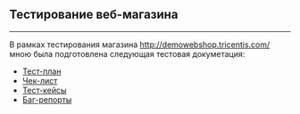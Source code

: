 ## Тестирование веб-магазина

---

В рамках тестирования магазина http://demowebshop.tricentis.com/ мною была подготовлена следующая тестовая докуметация: 
-  [Тест-план](https://docs.google.com/spreadsheets/d/1WQiorYDo8Vxijui_vgMSt8F54042pYNEzYsn5afQowI/edit#gid=0)
-  [Чек-лист](https://docs.google.com/spreadsheets/d/1WQiorYDo8Vxijui_vgMSt8F54042pYNEzYsn5afQowI/edit#gid=1166477346)
-  [Тест-кейсы](https://drive.google.com/file/d/17OgN_T9XY_xSPcDjHp6rYEgWrWf9cxy5/view)
-  [Баг-репорты](https://drive.google.com/file/d/1QRq-GuUxfsjdxgsIRclwo_slOtz4gUs2/view?usp=drive_open)
